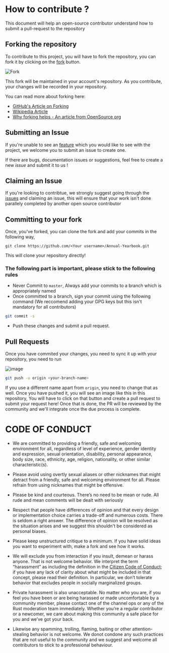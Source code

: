 # How to contribute ?

This document will help an open-source contributor understand how to submit a pull-request to the repository

## Forking the repository

To contribute to this project, you will have to fork the repository, you can fork it by clicking on the [fork](https://github.com/ComputerSocietyVITC/Annual-Yearbook/fork) button.

![Fork](https://user-images.githubusercontent.com/67182544/194706505-22fff483-2bbc-4ee8-a025-49af21bf2852.png)


This fork will be maintained in your account's repository. As you contribute, your changes will be recorded in your repository.

You can read more about forking here:

- [GitHub's Article on Forking](https://docs.github.com/en/get-started/quickstart/fork-a-repo)
- [Wikipedia Article](<https://en.wikipedia.org/wiki/Fork_(software_development)>)
- [Why forking helps - An article from OpenSource org](https://opensource.com/article/19/1/forking-good)

## Submitting an Issue

If you're unable to see an [feature](https://github.com/ComputerSocietyVITC/Annual-Yearbook/issues) which you would like to see with the project, we welcome you to submit an issue to create one.

If there are bugs, documentation issues or suggestions, feel free to create a new _issue_ and submit it to us !

## Claiming an Issue

If you're looking to contribtue, we strongly suggest going through the [issues](https://github.com/ComputerSocietyVITC/Annual-Yearbook/issues) and claiming an issue, this will ensure that your work isn't done parallely completed by another
open source contributor

## Committing to your fork

Once, you've forked, you can clone the fork and add your commits in the following way,

`git clone https://github.com/<Your username>/Annual-Yearbook.git`

This will clone your repository directly!

### The following part is important, please stick to the following rules

- Never Commit to `master`, Always add your commits to a branch which is appropriately named
- Once committed to a branch, sign your commit using the following command (We reccomend adding your GPG keys but this isn't mandatory for all contributors)

```sh
git commit -s
```

- Push these changes and submit a pull request.

## Pull Requests

Once you have commited your changes, you need to sync it up with your repository, you need to run

![image](https://user-images.githubusercontent.com/67182544/194706535-160db31f-a572-418f-9347-1d22a40df04d.png)


```sh
git push -u origin <your-branch-name>
```

If you use a different name apart from `origin`, you need to change that as well. Once you have pushed it, you will see an image like this in this repository, You will have to click on that button and create a pull request to submit your request here! Once that is done, the PR will be reviewed by the community and we'll integrate once the due process is complete.


# CODE OF CONDUCT

- We are committed to providing a friendly, safe and welcoming environment for all, regardless of level of experience, gender identity and expression, sexual orientation, disability, personal appearance, body size, race, ethnicity, age, religion, nationality, or other similar characteristic(s).

- Please avoid using overtly sexual aliases or other nicknames that might detract from a friendly, safe and welcoming environment for all. Please refrain from using nicknames that might be offensive.

- Please be kind and courteous. There’s no need to be mean or rude. All rude and mean comments will be dealt with seriously

- Respect that people have differences of opinion and that every design or implementation choice carries a trade-off and numerous costs. There is seldom a right answer. The difference of opinion will be resolved as the situation arises and we suggest this shouldn't be considered as personal biases.

- Please keep unstructured critique to a minimum. If you have solid ideas you want to experiment with, make a fork and see how it works.

- We will exclude you from interaction if you insult, demean or harass anyone. That is not welcome behavior. We interpret the term “harassment” as including the definition in the [Citizen Code of Conduct](https://github.com/stumpsyn/policies/blob/master/citizen_code_of_conduct.md); if you have any lack of clarity about what might be included in that concept, please read their definition. In particular, we don’t tolerate behavior that excludes people in socially marginalized groups.

- Private harassment is also unacceptable. No matter who you are, if you feel you have been or are being harassed or made uncomfortable by a community member, please contact one of the channel ops or any of the Rust moderation team immediately. Whether you’re a regular contributor or a newcomer, we care about making this community a safe place for you and we’ve got your back.

- Likewise any spamming, trolling, flaming, baiting or other attention-stealing behavior is not welcome. We donot condone any such practices that are not useful to the community and we suggest and welcome all contributors to stick to a professional behaviour.
